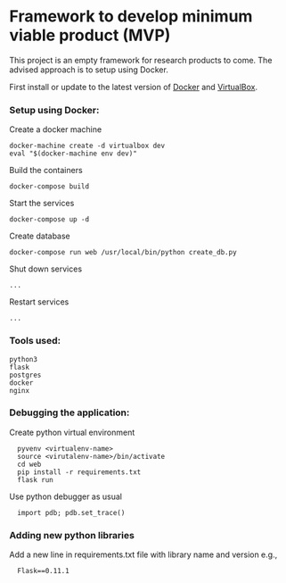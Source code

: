 # Framework to develop minimum viable product (MVP)

This project is an empty framework for research products to come.
The advised approach is to setup using Docker.

First install or update to the latest version of [Docker](https://docs.docker.com/engine/installation/) and [VirtualBox](https://www.virtualbox.org/wiki/Downloads).

### Setup using Docker:

  Create a docker machine

    docker-machine create -d virtualbox dev
    eval "$(docker-machine env dev)"

  Build the containers

    docker-compose build

  Start the services

    docker-compose up -d

  Create database

    docker-compose run web /usr/local/bin/python create_db.py
    
  Shut down services

    ...
    
  Restart services
  
    ...

### Tools used:

    python3
    flask
    postgres
    docker
    nginx

### Debugging the application:

  Create python virtual environment

      pyvenv <virtualenv-name>
      source <virutalenv-name>/bin/activate
      cd web
      pip install -r requirements.txt
      flask run

  Use python debugger as usual

      import pdb; pdb.set_trace()

### Adding new python libraries

  Add a new line in requirements.txt file with library name and version
  e.g.,

      Flask==0.11.1


